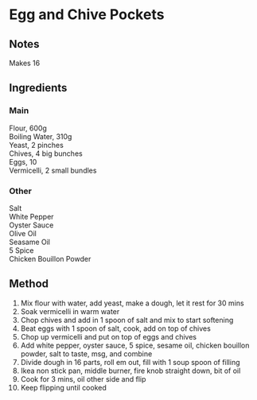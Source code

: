 # Egg and Chive Pockets

## Notes
Makes 16

## Ingredients
### Main
Flour,   600g  
Boiling Water,   310g  
Yeast,   2 pinches  
Chives,  4 big bunches  
Eggs,    10  
Vermicelli,  2 small bundles  

### Other
Salt  
White Pepper  
Oyster Sauce  
Olive Oil  
Seasame Oil  
5 Spice  
Chicken Bouillon Powder  

## Method
1. Mix flour with water, add yeast, make a dough, let it rest for 30 mins  
2. Soak vermicelli in warm water  
3. Chop chives and add in 1 spoon of salt and mix to start softening  
4. Beat eggs with 1 spoon of salt, cook, add on top of chives  
5. Chop up vermicelli and put on top of eggs and chives  
6. Add white pepper, oyster sauce, 5 spice, sesame oil, chicken bouillon powder, salt to taste, msg, and combine
7. Divide dough in 16 parts, roll em out, fill with 1 soup spoon of filling  
8. Ikea non stick pan, middle burner, fire knob straight down, bit of oil  
9. Cook for 3 mins, oil other side and flip  
10. Keep flipping until cooked  
  